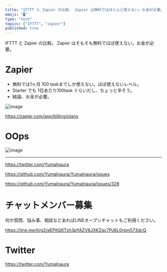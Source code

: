 ```yaml
---
title: "IFTTT と Zapier の比較。 Zapier は無料ではほとんど使えない。お金が必要。"
emoji: "🖥"
type: "tech"
topics: ["IFTTT", "zapier"]
published: true
---
```


IFTTT と Zapier の比較。 Zapier はそもそも無料でほぼ使えない。お金が必要。

# Zapier

- 無料では1ヶ月 100 taskまでしか使えない。ほぼ使えないレベル。
- Starter でも 1日あたり100task ぐらいだし、ちょっと辛そう。
- 結論、お金が必要。

![image](https://user-images.githubusercontent.com/13635059/51025620-e53e7500-15cf-11e9-9034-208f040ffbf4.png)

https://zapier.com/app/billing/plans

# OOps

![image](https://user-images.githubusercontent.com/13635059/51025674-0901bb00-15d0-11e9-95ce-03c6d9bdab8a.png)



---

https://twitter.com/YumaInaura

https://github.com/YumaInaura/YumaInaura/issues

https://github.com/YumaInaura/YumaInaura/issues/328








<!-- Update From Qiita API -->

# チャットメンバー募集


何か質問、悩み事、相談などあればLINEオープンチャットもご利用ください。

https://line.me/ti/g2/eEPltQ6Tzh3pYAZV8JXKZqc7PJ6L0rpm573dcQ





# Twitter


https://twitter.com/YumaInaura


<!-- Update From Qiita API -->


